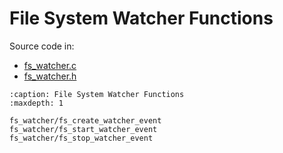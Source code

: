 # File System Watcher Functions

Source code in:

- [fs_watcher.c](https://github.com/artgins/yunetas/blob/main/kernel/c/timeranger2/src/fs_watcher.c)
- [fs_watcher.h](https://github.com/artgins/yunetas/blob/main/kernel/c/timeranger2/src/fs_watcher.h)

```{toctree}
:caption: File System Watcher Functions
:maxdepth: 1

fs_watcher/fs_create_watcher_event
fs_watcher/fs_start_watcher_event
fs_watcher/fs_stop_watcher_event

```
